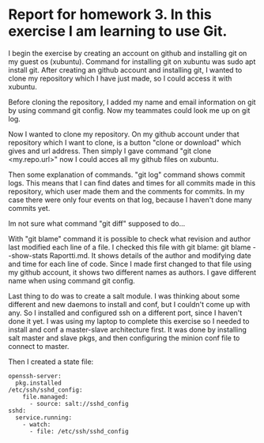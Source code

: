 # Report for homework 3. In this exercise I am learning to use Git. 

I begin the exercise by creating an account on github and installing git on my guest os (xubuntu). Command for installing git on xubuntu was sudo apt install git.
After creating an github account and installing git, I wanted to clone my repository which I have just made, so I could access it with xubuntu.

Before cloning the repository, I added my name and email information on git by using command git config. Now my teammates could look me up on git log.

Now I wanted to clone my repository. On my github account under that repository which I want to clone, is a button "clone or download" which gives and url address.
Then simply I gave command "git clone <my.repo.url>" now I could acces all my github files on xubuntu.

Then some explanation of commands. "git log" command shows commit logs. This means that I can find dates and times for all commits made in this repository, which user made them and the comments for commits. In my case there were only four events on that log, because I haven't done many commits yet. 

Im not sure what command "git diff" supposed to do...

With "git blame" command it is possible to check what revision and author last modified each line of a file. I checked this file with git blame: git blame --show-stats Raportti.md. It shows details of the author and modifying date and time for each line of code. Since I made first changed to that file using my github account, it shows two different names as authors. I gave different name when using command git config.  


Last thing to do was to create a salt module. I was thinking about some different and new daemons to install and conf, but I couldn't come up with any. So I installed and configured ssh on a different port, since I haven't done it yet. 
I was using my laptop to complete this exercise so I needed to install and conf a master-slave architecture first. It was done by installing salt master and slave pkgs, and then configuring the minion conf file to connect to master.

Then I created a state file:
 
	openssh-server:
	  pkg.installed
	/etc/ssh/sshd_config:
	    file.managed:
	      - source: salt://sshd_config
	sshd:
	  service.running:
	    - watch:
	      - file: /etc/ssh/sshd_config


